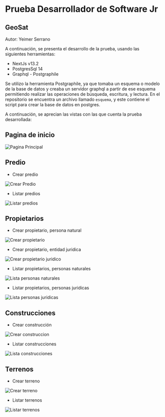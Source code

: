 # Prueba Desarrollador de Software Jr

## GeoSat

Autor: Yeimer Serrano 

A continuación, se presenta el desarrollo de la prueba, usando las siguientes herramientas:

* NextJs v13.2
* PostgresSql 14
* Graphql - Postgraphile


Se utilizo la herramienta Postgraphile, ya que tomaba un esquema o modelo de la base de datos y creaba un servidor graphql a partir de ese esquema permitiendo realizar las operaciones de búsqueda, escritura, y lectura. En el repositorio se encuentra un archivo llamado `esquema`, y este contiene el script para crear la base de datos en postgres.

A continuación, se aprecian las vistas con las que cuenta la prueba desarrollada:

## Pagina de inicio

![Pagina Principal](https://github.com/YeimerSN/PruebaDesarrolladorJr/blob/main/img/PaginaInicio.png)

## Predio

* Crear predio

![Crear Predio](https://github.com/YeimerSN/PruebaDesarrolladorJr/blob/main/img/CrearPredio.png)

* Listar predios 

![Listar predios](https://github.com/YeimerSN/PruebaDesarrolladorJr/blob/main/img/ListarPredios.png)

## Propietarios

* Crear propietario, persona natural

![Crear propietario](https://github.com/YeimerSN/PruebaDesarrolladorJr/blob/main/img/PropietarioNatural.png)

* Crear propietario, entidad juridica 

![Crear propietario juridico](https://github.com/YeimerSN/PruebaDesarrolladorJr/blob/main/img/PropietarioJuridico.png)

* Listar propietarios, personas naturales

![Lista personas naturales](https://github.com/YeimerSN/PruebaDesarrolladorJr/blob/main/img/ListaPersonasNaturales.png)

* Listar propietarios, personas juridicas

![Lista personas juridicas](https://github.com/YeimerSN/PruebaDesarrolladorJr/blob/main/img/ListaPersonasJuridicas.png)

## Construcciones

* Crear construcción

![Crear construccion](https://github.com/YeimerSN/PruebaDesarrolladorJr/blob/main/img/CrearConstruccion.png)

* Listar construcciones

![Lista construcciones](https://github.com/YeimerSN/PruebaDesarrolladorJr/blob/main/img/ListarConstrucciones.png)

## Terrenos

* Crear terreno 

![Crear terreno](https://github.com/YeimerSN/PruebaDesarrolladorJr/blob/main/img/CrearTerreno.png)

* Listar terrenos

![Listar terrenos](https://github.com/YeimerSN/PruebaDesarrolladorJr/blob/main/img/ListarTerrenos.png)